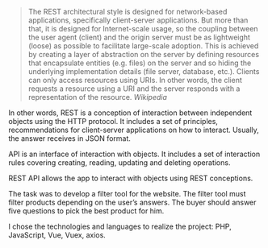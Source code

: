 > The REST architectural style is designed for network-based applications, specifically client-server applications. But more than that, it is designed for Internet-scale usage, so the coupling between the user agent (client) and the origin server must be as lightweight (loose) as possible to facilitate large-scale adoption. This is achieved by creating a layer of abstraction on the server by defining resources that encapsulate entities (e.g. files) on the server and so hiding the underlying implementation details (file server, database, etc.).
> Clients can only access resources using URIs. In other words, the client requests a resource using a URI and the server responds with a representation of the resource.
> *Wikipedia*

In other words, REST is a conception of interaction between independent objects using the HTTP protocol. It includes a set of principles, recommendations for client-server applications on how to interact. Usually, the answer receives in JSON format.

API is an interface of interaction with objects. It includes a set of interaction rules covering creating, reading, updating and deleting operations.

REST API allows the app to interact with objects using REST conceptions.

The task was to develop a filter tool for the website. The filter tool must filter products depending on the user’s answers. The buyer should answer five questions to pick the best product for him.

I chose the technologies and languages to realize the project: PHP, JavaScript, Vue, Vuex, axios.